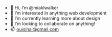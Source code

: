 - 👋 Hi, I’m @miaklwalker
- 👀 I’m interested in anything web development
- 🌱 I’m currently learning more about design 
- 💞️ I’m looking to collaborate on anything!
- 📫  ouisihai@gmail.com

<!---
miaklwalker/miaklwalker is a ✨ special ✨ repository because its `README.md` (this file) appears on your GitHub profile.
You can click the Preview link to take a look at your changes.
--->
